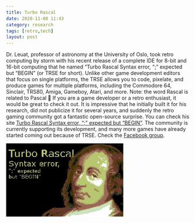 ```yaml
---
title: Turbo Rascal 
date: 2020-11-08 11:43
category: research 
tags: [retro,tech]
layout: post
---
```


Dr. Leuat, professor of astronomy at the University of Oslo, took retro computing by storm with his recent release of a complete IDE for 8-bit and 16-bit computing that he named “Turbo Rascal Syntax error, “;” expected but “BEGIN” (or TRSE for short). Unlike other game development editors that focus on single platforms, the TRSE allows you to code, pixelate, and produce games for multiple platforms, including the Commodore 64, Sinclair, TRS80, Amiga, Gameboy, Atari, and more. Note: the word Rascal is related to Pascal 🙂 If you are a game developer or a retro enthusiast, it would be great to check it out. It is impressive that he initially built it for his research, did not publicize it for several years, and suddenly the retro gaming community got a fantastic open-source surprise. You can check his site <a  target="_blank" href="https://lemonspawn.com/turbo-rascal-syntax-error-expected-but-begin">Turbo Rascal Syntax error, “;” expected but “BEGIN”</a>. The community is currently supporting its development, and many more games have already started coming out because of TRSE. Check the <a  target="_blank" href="https://www.facebook.com/groups/742955836046459">Facebook group</a>. 

![Turbo Rascal](/assets/images/retro/turborascal.jpg)
